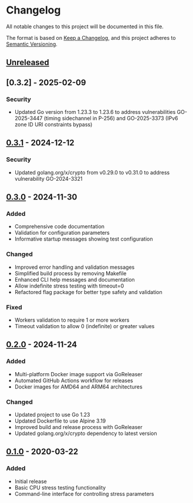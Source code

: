 # Changelog

All notable changes to this project will be documented in this file.

The format is based on [Keep a Changelog](https://keepachangelog.com/en/1.0.0/),
and this project adheres to [Semantic Versioning](https://semver.org/spec/v2.0.0.html).

## [Unreleased]

## [0.3.2] - 2025-02-09
### Security
- Updated Go version from 1.23.3 to 1.23.6 to address vulnerabilities GO-2025-3447 (timing sidechannel in P-256) and GO-2025-3373 (IPv6 zone ID URI constraints bypass)

## [0.3.1] - 2024-12-12
### Security
- Updated golang.org/x/crypto from v0.29.0 to v0.31.0 to address vulnerability GO-2024-3321

## [0.3.0] - 2024-11-30
### Added
- Comprehensive code documentation
- Validation for configuration parameters
- Informative startup messages showing test configuration

### Changed
- Improved error handling and validation messages
- Simplified build process by removing Makefile
- Enhanced CLI help messages and documentation
- Allow indefinite stress testing with timeout=0
- Refactored flag package for better type safety and validation

### Fixed
- Workers validation to require 1 or more workers
- Timeout validation to allow 0 (indefinite) or greater values

## [0.2.0] - 2024-11-24
### Added
- Multi-platform Docker image support via GoReleaser
- Automated GitHub Actions workflow for releases
- Docker images for AMD64 and ARM64 architectures

### Changed
- Updated project to use Go 1.23
- Updated Dockerfile to use Alpine 3.19
- Improved build and release process with GoReleaser
- Updated golang.org/x/crypto dependency to latest version

## [0.1.0] - 2020-03-22
### Added
- Initial release
- Basic CPU stress testing functionality
- Command-line interface for controlling stress parameters

[Unreleased]: https://github.com/felipeneuwald/stressy/compare/v0.3.1...HEAD
[0.3.1]: https://github.com/felipeneuwald/stressy/compare/v0.3.0...v0.3.1
[0.3.0]: https://github.com/felipeneuwald/stressy/compare/v0.2.0...v0.3.0
[0.2.0]: https://github.com/felipeneuwald/stressy/compare/v0.1.0...v0.2.0
[0.1.0]: https://github.com/felipeneuwald/stressy/releases/tag/v0.1.0
